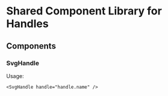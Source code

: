 # Shared Component Library for Handles

## Components
### SvgHandle
Usage:
```
<SvgHandle handle="handle.name" />
```